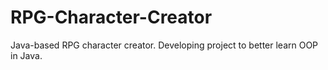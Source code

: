 # RPG-Character-Creator
Java-based RPG character creator. Developing project to better learn OOP in Java.
